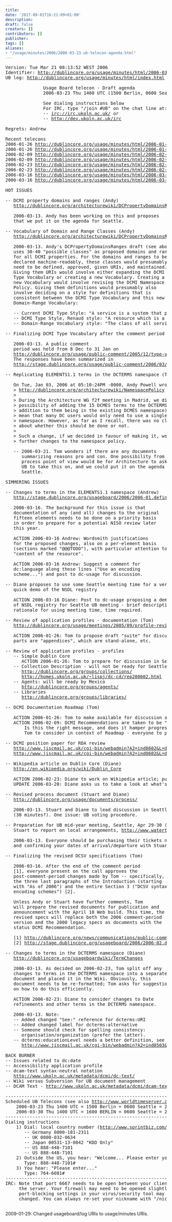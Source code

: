 ```yaml
---
title: 
date: '2017-09-01T16:21:09+01:00'
description: 
draft: false
creators: []
contributors: []
publisher: 
tags: []
aliases:
- "/usage/minutes/2006/2006-03-23.ub-telecon-agenda.html"
---
```


<pre>
Version: Tue Mar 21 08:13:52 WEST 2006
Identifier: <a href="http://dublincore.org/usage/minutes/2006/2006-03-23.ub-telecon-agenda.html">http://dublincore.org/usage/minutes/html/2006-03-23.ub-telecon-agenda.html</a>
UB log: <a href="http://dublincore.org/usage/minutes/index.html">http://dublincore.org/usage/minutes/html/index.html</a>

              Usage Board telecon - Draft agenda
              2006-03-23 Thu 1400 UTC (1500 Berlin, 0600 Seattle, 2300 Tokyo)

              See dialing instructions below
              For IRC, type "/join #UB" on the chat line at:
              -- <a href="irc://irc.ukoln.ac.uk/">irc://irc.ukoln.ac.uk/</a> or
              -- <a href="http://dev.ukoln.ac.uk/irc">http://dev.ukoln.ac.uk/irc</a>

Regrets: Andrew

Recent telecons
2006-01-26 <a href="http://dublincore.org/usage/minutes/2006/2006-01-26.ub-telecon-agenda.html">http://dublincore.org/usage/minutes/html/2006-01-26.ub-telecon-agenda.html</a>
2006-01-26 <a href="http://dublincore.org/usage/minutes/2006/2006-01-26.ub-telecon-report.html">http://dublincore.org/usage/minutes/html/2006-01-26.ub-telecon-report.html</a>
2006-02-09 <a href="http://dublincore.org/usage/minutes/2006/2006-02-09.ub-telecon-agenda.html">http://dublincore.org/usage/minutes/html/2006-02-09.ub-telecon-agenda.html</a>
2006-02-09 <a href="http://dublincore.org/usage/minutes/2006/2006-02-09.ub-telecon-report.html">http://dublincore.org/usage/minutes/html/2006-02-09.ub-telecon-report.html</a>
2006-02-23 <a href="http://dublincore.org/usage/minutes/2006/2006-02-23.ub-telecon-agenda.html">http://dublincore.org/usage/minutes/html/2006-02-23.ub-telecon-agenda.html</a>
2006-02-23 <a href="http://dublincore.org/usage/minutes/2006/2006-02-23.ub-telecon-report.html">http://dublincore.org/usage/minutes/html/2006-02-23.ub-telecon-report.html</a>
2006-03-16 <a href="http://dublincore.org/usage/minutes/2006/2006-03-16.ub-telecon-agenda.html">http://dublincore.org/usage/minutes/html/2006-03-16.ub-telecon-agenda.html</a>
2006-03-16 <a href="http://dublincore.org/usage/minutes/2006/2006-03-16.ub-telecon-report.html">http://dublincore.org/usage/minutes/html/2006-03-16.ub-telecon-report.html</a>

HOT ISSUES

-- DCMI property domains and ranges (Andy)
   <a href="http://dublincore.org/architecturewiki/DCPropertyDomainsRanges">http://dublincore.org/architecturewiki/DCPropertyDomainsRanges</a>

   2006-03-13. Andy has been working on this and proposes
   that we put it on the agenda for Seattle.

-- Vocabulary of Domain and Range Classes (Andy)
   <a href="http://dublincore.org/architecturewiki/DCPropertyDomainsRanges">http://dublincore.org/architecturewiki/DCPropertyDomainsRanges</a>

   2006-03-13. Andy's DCPropertyDomainsRanges draft (see above)
   uses 30-40 "possible classes" as proposed domains and ranges
   for all DCMI properties. For the domains and ranges to be
   declared machine-readably, these classes would presumably
   need to be defined, approved, given URIs, and maintained.
   Giving them URIs would involve either expanding the DCMI
   Type Vocabulary or creating a new Vocabulary. Creating a
   new Vocabulary would involve revising the DCMI Namespace
   Policy. Giving them definitions would presumably also
   involve deciding on a style for definitions that is
   consistent between the DCMI Type Vocabulary and this new
   Domain-Range Vocabulary:

   -- Current DCMI Type Style: "A service is a system that provides..."
   -- DCMI Type Style, Renaud style: "A resource which is a system..." [2]
   -- Domain-Range Vocabulary style: "The class of all services..." [1]

-- Finalizing DCMI Type Vocabulary after the comment period (Stuart)

   2006-03-13. A public comment
   period was held from 8 Dec to 31 Jan on
   <a href="http://dublincore.org/usage/public-comment/2005/12/type-vocabulary-changes/">http://dublincore.org/usage/public-comment/2005/12/type-vocabulary-changes/</a>.
   The responses have been summarized in
   <a href="http://stage.dublincore.org/usage/public-comment/2006/03/type-vocabulary-comments/">http://stage.dublincore.org/usage/public-comment/2006/03/type-vocabulary-comments/</a>.

-- Replicating ELEMENTS1.1 terms in the DCTERMS namespace (Tom, Andy)

   On Tue, Jan 03, 2006 at 05:10:24PM -0000, Andy Powell wrote:
   &gt; <a href="http://dublincore.org/architecturewiki/NamespacePolicy">http://dublincore.org/architecturewiki/NamespacePolicy</a>
   &gt; 
   &gt; During the Architecture WG f2f meeting in Madrid, we discussed the
   &gt; possibility of adding the 15 DCMES terms to the DCTERMS namespace (in
   &gt; addition to them being in the existing DCMES namespace). This would
   &gt; mean that many DC users would only need to use a single DCTERMS
   &gt; namespace. However, as far as I recall, there was no clear agreement
   &gt; about whether this should be done or not.
   &gt; 
   &gt; Such a change, if we decided in favour of making it, would require
   &gt; further changes to the namespace policy.

   -- 2006-03-21. Tom wonders if there are any documents
      summarizing reasons pro and con. One possibility from a 
      process point of view would be for Architecture to ask
      UB to take this on, and we could put it on the agenda for
      Seattle.

SIMMERING ISSUES

-- Changes to terms in the ELEMENTS1.1 namespace (Andrew)
   <a href="http://stage.dublincore.org/usageboard/2006/2006-01.definitions/term-changes/">http://stage.dublincore.org/usageboard/2006/2006-01.definitions/term-changes/</a>

   2006-03-16. The background for this issue is that
   documentation of any (and all) changes to the original
   fifteen elements needs to be done on a priority basis
   in order to prepare for a potential NISO review later
   this year.

   ACTION 2006-03-16 Andrew: Wordsmith justifications
   for the proposed changes, also on a per-element basis
   (sections marked "@@@TODO"), with particular attention to
   "content of the resource".

   ACTION 2006-03-16 Andrew: Suggest a comment for
   dc:language along these lines ("Use an encoding
   scheme...") and post to dc-usage for discussion.

-- Diane proposes to use some Seattle meeting time for a very
   quick demo of the NSDL registry

   ACTION 2006-03-16 Diane: Post to dc-usage proposing a demo
   of NSDL registry for Seattle UB meeting - brief description,
   rationale for using meeting time, time required.

-- Review of application profiles - documentation (Tom)
   <a href="http://dublincore.org/usage/meetings/2005/09/profile-review/">http://dublincore.org/usage/meetings/2005/09/profile-review/</a>

   ACTION 2006-01-26: Tom to propose draft "suite" for discussion - which
   parts are "appendices", which are stand-alone, etc.

-- Review of application profiles - profiles
   -- Simple Dublin Core
      ACTION 2006-01-26: Tom to prepare for discussion in Seattle
   -- Collection Description - will not be ready for Seattle - planned for Mexico, see:
      <a href="http://dublincore.org/groups/collections/">http://dublincore.org/groups/collections/</a>
      <a href="http://homes.ukoln.ac.uk/~lispj/dc-cd/rep200602.html">http://homes.ukoln.ac.uk/~lispj/dc-cd/rep200602.html</a>
   -- Agents: will be ready by Mexico
      <a href="http://dublincore.org/groups/agents/">http://dublincore.org/groups/agents/</a>
   -- Libraries
      <a href="http://dublincore.org/groups/libraries/">http://dublincore.org/groups/libraries/</a>

-- DCMI Documentation Roadmap (Tom)

   ACTION 2006-01-26: Tom to make available for discussion at mid-year meeting
   ACTION 2006-02-09: DCMI Recommendations are taken to be "recommended by DCMI".
       Is this the right message, and does it hamper progress? Time for a re-think?
       Tom to consider in context of Roadmap - everyone to provide suggestions.

-- DCMI position paper for RDA review
   <a href="http://www.jiscmail.ac.uk/cgi-bin/webadmin?A2=ind0602&amp;L=dc-usage&amp;P=2056">http://www.jiscmail.ac.uk/cgi-bin/webadmin?A2=ind0602&amp;L=dc-usage&amp;P=2056</a>
   <a href="http://www.jiscmail.ac.uk/cgi-bin/webadmin?A2=ind0602&amp;L=dc-general&amp;P=769">http://www.jiscmail.ac.uk/cgi-bin/webadmin?A2=ind0602&amp;L=dc-general&amp;P=769</a>

-- Wikipedia article on Dublin Core (Diane)
   <a href="http://en.wikipedia.org/wiki/Dublin_Core">http://en.wikipedia.org/wiki/Dublin_Core</a> 

   ACTION 2006-02-23: Diane to work on Wikipedia article; put on agenda for Seattle.
   UPDATE 2006-03-20: Diane asks us to take a look at what's there now.

-- Revised process document (Stuart and Diane)
   <a href="http://dublincore.org/usage/documents/process/">http://dublincore.org/usage/documents/process/</a>

   2006-03-13. Stuart and Diane to lead discussion in Seattle
   (30 minutes?). One issue: UB voting procedure.

-- Preparation for UB mid-year meeting, Seattle, Apr 29-30 (Stuart)
   Stuart to report on local arrangements, <a href="http://www.watertownseattle.com/">http://www.watertownseattle.com/</a>

   2006-03-13. Everyone should be purchasing their tickets now
   and confirming your dates of arrival/departure with Stuart.

-- Finalizing the revised DCSV specifications (Tom)

   2006-03-16. After the end of the comment period
   [1], everyone present on the call approves the
   post-comment-period changes made by Tom -- specifically,
   the three last paragraphs of the Introduction (starting
   with "As of 2006") and the entire Section 3 ("DCSV syntax
   encoding schemes") [2].

   Unless Andy or Stuart have further comments, Tom
   will prepare the revised documents for publication and
   announcement with the April 10 Web build. This time, the
   revised specs will replace both the 2006 comment-period
   version and the 2000 legacy specs as documents with the
   status DCMI Recommendation.

   [1] <a href="http://dublincore.org/news/communications/public-comment.shtml">http://dublincore.org/news/communications/public-comment.shtml</a>
   [2] <a href="http://stage.dublincore.org/usageboard/2006/2006-02.dcsv/2006-04-10.dcmi-dcsv.shtml">http://stage.dublincore.org/usageboard/2006/2006-02.dcsv/2006-04-10.dcmi-dcsv.shtml</a>

-- Changes to terms in the DCTERMS namespace (Diane)
   <a href="http://dublincore.org/usageboardwiki/TermChanges">http://dublincore.org/usageboardwiki/TermChanges</a>

   2006-03-13. As decided on 2006-02-23, Tom split off any
   changes to terms in the DCTERMS namespace into a separate
   document and placed it in the Wiki. Obviously, this
   document needs to be re-formatted; Tom asks for suggestions
   on how to do this efficiently.

   ACTION 2006-02-23: Diane to consider changes to Date
   refinements and other terms in the DCTERMS namespace.

   2006-03-13. Note:
   -- Added changed "See:" reference for dcterms:URI
   -- Added changed label for dcterms:alternative
   -- Someone should check for spelling consistency:
      organisation/organization (prefer the latter).
   -- dcterms:educationLevel needs a better definition, see
      <a href="http://www.jiscmail.ac.uk/cgi-bin/webadmin?A2=ind0503&amp;L=DC-USAGE&amp;P=5380">http://www.jiscmail.ac.uk/cgi-bin/webadmin?A2=ind0503&amp;L=DC-USAGE&amp;P=5380</a>

BACK BURNER
-- Issues related to dc:date
-- Accessibility application profile
-- dcam-text syntax-neutral notation
   <a href="http://www.ukoln.ac.uk/metadata/dcmi/dc-text/">http://www.ukoln.ac.uk/metadata/dcmi/dc-text/</a>
-- Wiki versus Subversion for UB document management
-- DCAM Text - <a href="http://www.ukoln.ac.uk/metadata/dcmi/dcam-text/2006-01-13/">http://www.ukoln.ac.uk/metadata/dcmi/dcam-text/2006-01-13/</a>

----------------------------------------------------------------------
Scheduled UB Telecons (see also <a href="http://www.worldtimeserver.com/">http://www.worldtimeserver.com/</a>)
    2006-03-23 Thu 1400 UTC = 1500 Berlin = 0600 Seattle = 2300 Tokyo
    2006-03-30 Thu 1400 UTC = 1600 BERLIN = 0600 Seattle = 2300 Tokyo
----------------------------------------------------------------------
Dialing instructions
    1) Dial: local country number (<a href="http://www.sprintbiz.com/intlaudio">http://www.sprintbiz.com/intlaudio</a>)
       -- Germany 0800-181-2311
       -- UK 0800-032-0634
       -- Japan 00531-13-0842 "KDD Only"
       -- US 888-448-7101
       -- US 888-448-7101
    2) Outside the US, you hear: "Welcome... Please enter your 10-digit..."
       Type: 888-448-7101#
    3) You hear: "Please enter..."
       Type: 764-6081#
----------------------------------------------------------------------
IRC: Note that port 6667 needs to be open between your client and
     the server. Your firewall may need to be opened slightly and/or
     port-blocking settings in your virus/security tool may need to be
     changed. You can always re-set your nickname with "/nick YourName".

</pre>2009-01-29: Changed usageboard/log URIs to usage/minutes URIs.
